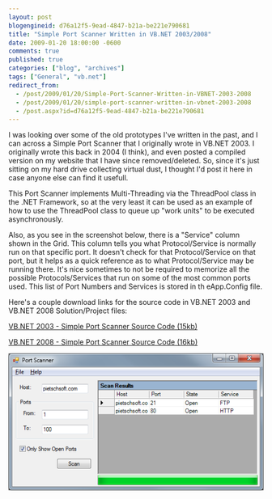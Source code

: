 ```yaml
---
layout: post
blogengineid: d76a12f5-9ead-4847-b21a-be221e790681
title: "Simple Port Scanner Written in VB.NET 2003/2008"
date: 2009-01-20 18:00:00 -0600
comments: true
published: true
categories: ["blog", "archives"]
tags: ["General", "vb.net"]
redirect_from: 
  - /post/2009/01/20/Simple-Port-Scanner-Written-in-VBNET-2003-2008
  - /post/2009/01/20/simple-port-scanner-written-in-vbnet-2003-2008
  - /post.aspx?id=d76a12f5-9ead-4847-b21a-be221e790681
---
```

<!-- more -->


I was looking over some of the old prototypes I&#39;ve written in the past, and I can across a Simple Port Scanner that I originally wrote in VB.NET 2003. I originally wrote this back in 2004 (I think), and even posted a compiled version on my website that I have since removed/deleted. So, since it&#39;s just sitting on my hard drive collecting virtual dust, I thought I&#39;d post it here in case anyone else can find it usefull. 



This Port Scanner implements Multi-Threading via the ThreadPool class in the .NET Framework, so at the very least it can be used as an example of how to use the ThreadPool class to queue up &quot;work units&quot; to be executed asynchronously. 



Also, as you see in the screenshot below, there is a &quot;Service&quot; column shown in the Grid. This column tells you what Protocol/Service is normally run on that specific port. It doesn&#39;t check for that Protocol/Service on that port, but it helps as a quick reference as to what Protocol/Service may be running there. It&#39;s nice sometimes to not be required to memorize all the possible Protocols/Services that run on some of the most common ports used. This list of Port Numbers and Services is stored in th eApp.Config file. 



Here&#39;s a couple download links for the source code in VB.NET 2003 and VB.NET 2008 Solution/Project files: 



<a href="/files/VBdotNet_PortScanner_VS2003.zip">VB.NET 2003 - Simple Port Scanner Source Code (15kb)</a> 

<a href="/files/VBdotNET_PortScanner_VS2008.zip">VB.NET 2008 - Simple Port Scanner Source Code (16kb)</a> 


<img src="/files/VBdotNet_SimplePortScanner.png" alt="" /> 

